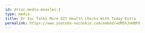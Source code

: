 ```yaml
---
id: drzac-media-measles-2
type: media
title: Dr Zac Talks More DIY Health Checks With Today Extra
permalink: https://www.youtube-nocookie.com/embed/wUM5hJnHBPU
---
```


